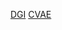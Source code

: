 [DGI](https://paperswithcode.com/paper/deep-graph-infomax)
[CVAE](https://papers.nips.cc/paper/2015/hash/8d55a249e6baa5c06772297520da2051-Abstract.html)